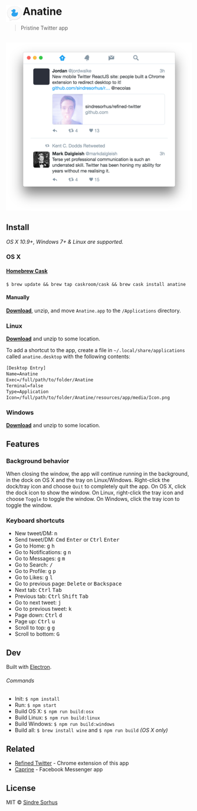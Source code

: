 # <img src="media/Icon.png" width="45" align="left">Anatine

> Pristine Twitter app

<br>
<div align="center">
	<a href="https://github.com/sindresorhus/anatine/releases/latest" align="center">
		<img src="media/screenshot.png" width="617">
	</a>
</div>



## Install

*OS X 10.9+, Windows 7+ & Linux are supported.*

### OS X

#### [Homebrew Cask](http://caskroom.io)

```
$ brew update && brew tap caskroom/cask && brew cask install anatine
```

#### Manually

[**Download**](https://github.com/sindresorhus/anatine/releases/latest), unzip, and move `Anatine.app` to the `/Applications` directory.

### Linux

[**Download**](https://github.com/sindresorhus/anatine/releases/latest) and unzip to some location.

To add a shortcut to the app, create a file in `~/.local/share/applications` called `anatine.desktop` with the following contents:

```
[Desktop Entry]
Name=Anatine
Exec=/full/path/to/folder/Anatine
Terminal=false
Type=Application
Icon=/full/path/to/folder/Anatine/resources/app/media/Icon.png
```

### Windows

[**Download**](https://github.com/sindresorhus/anatine/releases/latest) and unzip to some location.


## Features

### Background behavior

When closing the window, the app will continue running in the background, in the dock on OS X and the tray on Linux/Windows. Right-click the dock/tray icon and choose `Quit` to completely quit the app. On OS X, click the dock icon to show the window. On Linux, right-click the tray icon and choose `Toggle` to toggle the window. On Windows, click the tray icon to toggle the window.

### Keyboard shortcuts

- New tweet/DM: <kbd>n</kbd>
- Send tweet/DM: <kbd>Cmd</kbd> <kbd>Enter</kbd> or <kbd>Ctrl</kbd> <kbd>Enter</kbd>
- Go to Home: <kbd>g</kbd> <kbd>h</kbd>
- Go to Notifications: <kbd>g</kbd> <kbd>n</kbd>
- Go to Messages: <kbd>g</kbd> <kbd>m</kbd>
- Go to Search: <kbd>/</kbd>
- Go to Profile: <kbd>g</kbd> <kbd>p</kbd>
- Go to Likes: <kbd>g</kbd> <kbd>l</kbd>
- Go to previous page: <kbd>Delete</kbd> or <kbd>Backspace</kbd>
- Next tab: <kbd>Ctrl</kbd> <kbd>Tab</kbd>
- Previous tab: <kbd>Ctrl</kbd> <kbd>Shift</kbd> <kbd>Tab</kbd>
- Go to next tweet: <kbd>j</kbd>
- Go to previous tweet: <kbd>k</kbd>
- Page down: <kbd>Ctrl</kbd> <kbd>d</kbd>
- Page up: <kbd>Ctrl</kbd> <kbd>u</kbd>
- Scroll to top: <kbd>g</kbd> <kbd>g</kbd>
- Scroll to bottom: <kbd>G</kbd>


## Dev

Built with [Electron](http://electron.atom.io).

###### Commands

- Init: `$ npm install`
- Run: `$ npm start`
- Build OS X: `$ npm run build:osx`
- Build Linux: `$ npm run build:linux`
- Build Windows: `$ npm run build:windows`
- Build all: `$ brew install wine` and `$ npm run build` *(OS X only)*


## Related

- [Refined Twitter](https://github.com/sindresorhus/refined-twitter) - Chrome extension of this app
- [Caprine](https://github.com/sindresorhus/caprine) - Facebook Messenger app


## License

MIT © [Sindre Sorhus](https://sindresorhus.com)
